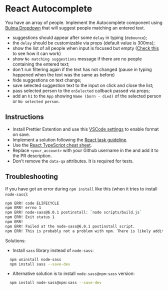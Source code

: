 # React Autocomplete

You have an array of people. Implement the Autocomplete component
using [Bulma Dropdown](https://bulma.io/documentation/components/dropdown/)
that will suggest people matching an entered text.

- suggestions should appear after some `delay` in typing (`debounce`);
- the `delay` should be customizable via props (default value is 300ms);
- show the list of all people when input is focused but empty ([Check this](https://mui.com/material-ui/react-autocomplete/#combo-box) to see how it can work)
- show `No matching suggestions` message if there are no people containing the entered text;
- don't run filtering again if the text has not changed (pause in typing happened when the text was the same as before)
- hide suggestions on text change;
- save selected suggestion text to the input on click and close the list;
- pass selected person to the `onSelected` callback passed via props;
- add an `h1` to the `App` showing `Name (born - died)` of the selected person or `No selected person`.

## Instructions

- Install Prettier Extention and use this [VSCode settings](https://mate-academy.github.io/fe-program/tools/vscode/settings.json) to enable format on save.
- Implement a solution following the [React task guideline](https://github.com/mate-academy/react_task-guideline#react-tasks-guideline).
- Use the [React TypeScript cheat sheet](https://mate-academy.github.io/fe-program/js/extra/react-typescript).
- Replace `<your_account>` with your Github username in the and add it to the PR description.
- Don't remove the `data-qa` attributes. It is required for tests.

## Troubleshooting

If you have got an error during `npm install` like this (when it tries to install `node-sass`):

```bash
npm ERR! code ELIFECYCLE
npm ERR! errno 1
npm ERR! node-sass@6.0.1 postinstall: `node scripts/build.js`
npm ERR! Exit status 1
npm ERR!
npm ERR! Failed at the node-sass@6.0.1 postinstall script.
npm ERR! This is probably not a problem with npm. There is likely additional logging output above.
```

Solutions:

- Install `sass` library instead of `node-sass`:

```bash
  npm uninstall node-sass
  npm install sass --save-dev
```

- Alternative solution is to install `node-sass@npm:sass` version:

```bash
  npm install node-sass@npm:sass --save-dev
```
